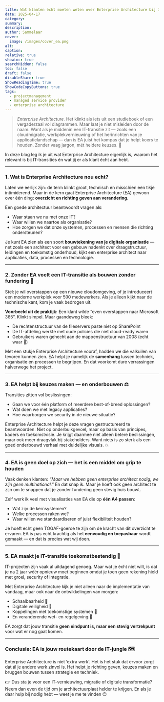 ```yaml
---
title: Wat klanten écht moeten weten over Enterprise Architecture bij IT-transities 🔍💡
date: 2025-04-17
category:
summary:
description: 
author: Sammelaar
cover:
  image: /images/cover_ea.png
alt:
caption:
relative: true
showtoc: true
searchHidden: false
toc: false
draft: false
disableShare: true
ShowReadingTime: true
ShowCodeCopyButtons: true
tags:
  - projectmanagement
  - managed service provider
  - enterprise architecture
---
```

> *Enterprise Architecture.* Het klinkt als iets uit een studieboek of een vergaderzaal vol diagrammen. Maar laat je niet misleiden door de naam. Want als je middenin een IT-transitie zit — zoals een cloudmigratie, werkplekvernieuwing of het herinrichten van je applicatielandschap — dan is EA juist het kompas dat je helpt koers te houden. Zonder vaag jargon, mét heldere keuzes. 🚀  

In deze blog leg ik je uit wat Enterprise Architecture eigenlijk is, waarom het relevant is bij IT-transities én wat jij er als klant écht aan hebt.

---
### 1. Wat is Enterprise Architecture nou echt?
Laten we eerlijk zijn: de term klinkt groot, technisch en misschien een tikje intimiderend. Maar in de kern gaat Enterprise Architecture (EA) gewoon over één ding: **overzicht en richting geven aan verandering**.

Een goede architectuur beantwoordt vragen als:
- Waar staan we nu met onze IT?
- Waar willen we naartoe als organisatie?
- Hoe zorgen we dat onze systemen, processen en mensen die richting ondersteunen?

Je kunt EA zien als een soort **bouwtekening van je digitale organisatie** — net zoals een architect voor een gebouw nadenkt over draagstructuur, leidingen en toekomstig onderhoud, kijkt een enterprise architect naar applicaties, data, processen en technologie.

---
### 2. Zonder EA voelt een IT-transitie als bouwen zonder fundering 🧱
Stel: je wil overstappen op een nieuwe cloudomgeving, of je introduceert een moderne werkplek voor 500 medewerkers. Als je alleen kijkt naar de technische kant, kom je vaak bedrogen uit.

**Voorbeeld uit de praktijk:**
Een klant wilde “even overstappen naar Microsoft 365”. Klinkt simpel. Maar gaandeweg bleek:
- De rechtenstructuur van de fileservers paste niet op SharePoint
- De IT-afdeling werkte met oude policies die niet cloud-ready waren
- Gebruikers waren gehecht aan de mappenstructuur van 2008 (echt waar 🙈)

Met een stukje Enterprise Architecture vooraf, hadden we die valkuilen van tevoren kunnen zien. EA helpt je namelijk de **samenhang** tussen techniek, organisatie en processen te begrijpen. En dat voorkomt dure verrassingen halverwege het project.

---
### 3. EA helpt bij keuzes maken — en onderbouwen ⚖️
Transities zitten vol beslissingen:
- Gaan we voor één platform of meerdere best-of-breed oplossingen?
- Wat doen we met legacy applicaties?
- Hoe waarborgen we security in de nieuwe situatie?

Enterprise Architecture helpt je deze vragen gestructureerd te beantwoorden. Niet op onderbuikgevoel, maar op basis van principes, kaders en toekomstvisie. Je krijgt daarmee niet alleen betere beslissingen, maar ook meer draagvlak bij stakeholders. Want niets is zo sterk als een goed onderbouwd verhaal met duidelijke visuals. 💥

---
### 4. EA is geen doel op zich — het is een middel om grip te houden
Vaak denken klanten: *“Maar we hebben geen enterprise architect nodig, we zijn geen multinational.”* En dat snap ik. Maar je hoeft ook geen architect te zijn om te snappen dat je zonder fundering geen stevig huis bouwt.  

Zelf werk ik veel met visualisaties van EA die op **één A4 passen**:
- Wat zijn de kernsystemen?
- Welke processen raken we?
- Waar willen we standaardiseren of juist flexibiliteit houden?

Je hoeft echt geen TOGAF-goeroe te zijn om de kracht van dit overzicht te ervaren. EA is pas echt krachtig als het **eenvoudig en toepasbaar** wordt gemaakt — en dat is precies wat wij doen.

---
### 5. EA maakt je IT-transitie toekomstbestendig 🔮
IT-projecten zijn vaak al uitdagend genoeg. Maar wat je écht niet wilt, is dat je na 2 jaar wéér opnieuw moet beginnen omdat je toen geen rekening hield met groei, security of integratie.

Met Enterprise Architecture kijk je niet alleen naar de implementatie van vandaag, maar ook naar de ontwikkelingen van morgen:
- Schaalbaarheid 🌱
- Digitale veiligheid 🔐
- Koppelingen met toekomstige systemen 🔗
- En veranderende wet- en regelgeving 📜

EA zorgt dat jouw transitie **geen eindpunt is, maar een stevig vertrekpunt** voor wat er nog gaat komen.

---
### Conclusie: EA is jouw routekaart door de IT-jungle 🗺️
Enterprise Architecture is niet ‘extra werk’. Het is het stuk dat ervoor zorgt dat ál je andere werk zinvol is. Het helpt je richting geven, keuzes maken en bruggen bouwen tussen strategie en techniek.

👉 Dus sta je voor een IT-vernieuwing, migratie of digitale transformatie? Neem dan even de tijd om je architectuurplaat helder te krijgen. En als je daar hulp bij nodig hebt — weet je me te vinden 😉